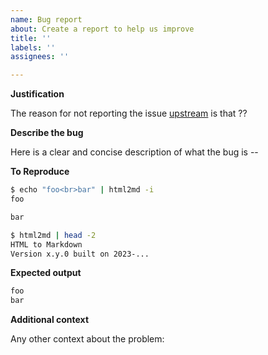 ```yaml
---
name: Bug report
about: Create a report to help us improve
title: ''
labels: ''
assignees: ''

---
```


**Justification**

The reason for not reporting the issue [upstream](https://github.com/JohannesKaufmann/html-to-markdown/issues) is that ??

**Describe the bug**

Here is a clear and concise description of what the bug is --


**To Reproduce**

```sh
$ echo "foo<br>bar" | html2md -i
foo

bar

$ html2md | head -2
HTML to Markdown
Version x.y.0 built on 2023-...
```

**Expected output**

```md
foo
bar
```

**Additional context**

Any other context about the problem:

